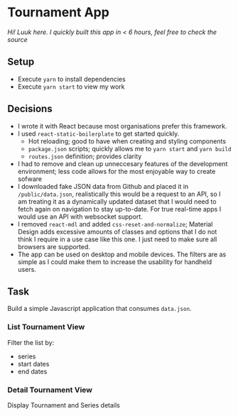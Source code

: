 # __Tournament App__
_Hi! Luuk here. I quickly built this app in < 6 hours, feel free to check the source_

## __Setup__
* Execute `yarn` to install dependencies
* Execute `yarn start` to view my work

## __Decisions__
- I wrote it with React because most organisations prefer this framework.
- I used `react-static-boilerplate` to get started quickly.
  - Hot reloading; good to have when creating and styling components
  - `package.json` scripts; quickly allows me to `yarn start` and `yarn build`
  - `routes.json` definition; provides clarity
- I had to remove and clean up unneccesary features of the development environment; less code allows for the most enjoyable way to create sofware
- I downloaded fake JSON data from Github and placed it in `/public/data.json`, realistically this would be a request to an API, so I am treating it as a dynamically updated dataset that I would need to fetch again on navigation to stay up-to-date. For true real-time apps I would use an API with websocket support.
- I removed `react-mdl` and added `css-reset-and-normalize`; Material Design adds excessive amounts of classes and options that I do not think I require in a use case like this one. I just need to make sure all browsers are supported.
- The app can be used on desktop and mobile devices. The filters are as simple as I could make them to increase the usability for handheld users.


## __Task__
Build a simple Javascript application that consumes `data.json`.

### __List Tournament View__

Filter the list by:
- series
- start dates
- end dates

### __Detail Tournament View__

Display Tournament and Series details
